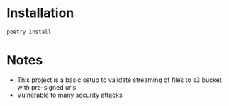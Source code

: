 # Installation

```bash
poetry install
```

# Notes

* This project is a basic setup to validate streaming of files to s3 bucket with pre-signed urls
* Vulnerable to many security attacks
